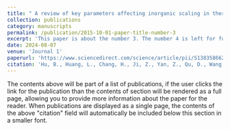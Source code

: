 ```yaml
---
title: " A review of key parameters affecting inorganic scaling in thermal, pressure, and osmosis-driven membranes for produced water desalination"
collection: publications
category: manuscripts
permalink: /publication/2015-10-01-paper-title-number-3
excerpt: 'This paper is about the number 3. The number 4 is left for future work.'
date: 2024-08-07
venue: 'Journal 1'
paperurl: 'https://www.sciencedirect.com/science/article/pii/S138358662402762X?via%3Dihub'
citation: 'Hu, B., Huang, L., Chang, H., Ji, Z., Yan, Z., Qu, D., Wang, J., Qu, F., & Liang, H. (2025). A review of key parameters affecting inorganic scaling in thermal, pressure, and osmosis-driven membranes for produced water desalination. Separation and Purification Technology, 354, 129023. https://doi.org/10.1016/j.seppur.2024.129023'
---
```


The contents above will be part of a list of publications, if the user clicks the link for the publication than the contents of section will be rendered as a full page, allowing you to provide more information about the paper for the reader. When publications are displayed as a single page, the contents of the above "citation" field will automatically be included below this section in a smaller font.
